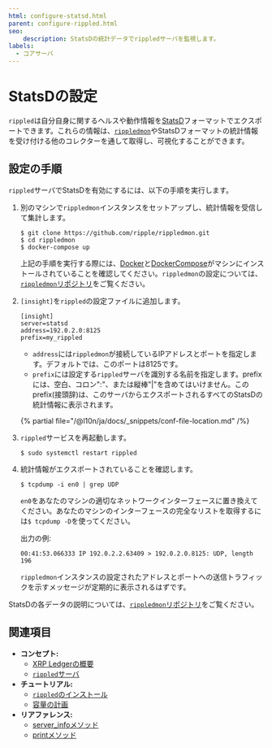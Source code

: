 ```yaml
---
html: configure-statsd.html
parent: configure-rippled.html
seo:
    description: StatsDの統計データでrippledサーバを監視します。
labels:
  - コアサーバ
---
```

# StatsDの設定

`rippled`は自分自身に関するヘルスや動作情報を[StatsD](https://github.com/statsd/statsd)フォーマットでエクスポートできます。これらの情報は、[`rippledmon`](https://github.com/ripple/rippledmon)やStatsDフォーマットの統計情報を受け付ける他のコレクターを通して取得し、可視化することができます。

## 設定の手順

`rippled`サーバでStatsDを有効にするには、以下の手順を実行します。

1. 別のマシンで`rippledmon`インスタンスをセットアップし、統計情報を受信して集計します。

    ```
    $ git clone https://github.com/ripple/rippledmon.git
    $ cd rippledmon
    $ docker-compose up
    ```

    上記の手順を実行する際には、[Docker](https://docs.docker.com/)と[DockerCompose](https://docs.docker.com/compose/install/)がマシンにインストールされていることを確認してください。`rippledmon`の設定については、[`rippledmon`リポジトリ](https://github.com/ripple/rippledmon)をご覧ください。

0. `[insight]`を`rippled`の設定ファイルに追加します。

    ```
    [insight]
    server=statsd
    address=192.0.2.0:8125
    prefix=my_rippled
    ```

    - `address`には`rippledmon`が接続しているIPアドレスとポートを指定します。デフォルトでは、このポートは8125です。
    - `prefix`には設定する`rippled`サーバを識別する名前を指定します。prefixには、空白、コロン":"、または縦棒"|"を含めてはいけません。このprefix(接頭辞)は、このサーバからエクスポートされるすべてのStatsDの統計情報に表示されます。

    {% partial file="/@l10n/ja/docs/_snippets/conf-file-location.md" /%}

1. `rippled`サービスを再起動します。

    ```
    $ sudo systemctl restart rippled
    ```

2. 統計情報がエクスポートされていることを確認します。

    ```
    $ tcpdump -i en0 | grep UDP
    ```

    `en0`をあなたのマシンの適切なネットワークインターフェースに置き換えてください。あなたのマシンのインターフェースの完全なリストを取得するには`$ tcpdump -D`を使ってください。

    出力の例:

    ```
    00:41:53.066333 IP 192.0.2.2.63409 > 192.0.2.0.8125: UDP, length 196
    ```

    `rippledmon`インスタンスの設定されたアドレスとポートへの送信トラフィックを示すメッセージが定期的に表示されるはずです。

StatsDの各データの説明については、[`rippledmon`リポジトリ](https://github.com/ripple/rippledmon)をご覧ください。



## 関連項目

- **コンセプト:**
    - [XRP Ledgerの概要](/about/)
    - [`rippled`サーバ](../../concepts/networks-and-servers/index.md)
- **チュートリアル:**
    - [`rippled`のインストール](../installation/index.md)
    - [容量の計画](../installation/capacity-planning.md)
- **リアファレンス:**
    - [server_infoメソッド](../../references/http-websocket-apis/public-api-methods/server-info-methods/server_info.md)
    - [printメソッド](../../references/http-websocket-apis/admin-api-methods/status-and-debugging-methods/print.md)
